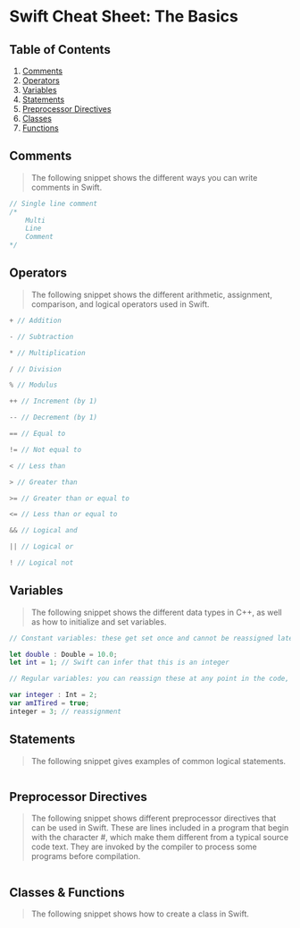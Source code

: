 # Swift Cheat Sheet: The Basics

## Table of Contents

1. [Comments](#Comments)
2. [Operators](#Operators)
3. [Variables](#Variables)
4. [Statements](#Statements)
5. [Preprocessor Directives](#Preprocessor-Directives)
6. [Classes](#Classes)
7. [Functions](#Functions)

## Comments

> The following snippet shows the different ways you can write comments in Swift.

```swift
// Single line comment
/*
    Multi
    Line
    Comment
*/
```

## Operators

> The following snippet shows the different arithmetic, assignment, comparison, and logical operators used in Swift.

```swift
+ // Addition

- // Subtraction

* // Multiplication

/ // Division

% // Modulus

++ // Increment (by 1)

-- // Decrement (by 1)

== // Equal to

!= // Not equal to

< // Less than

> // Greater than

>= // Greater than or equal to

<= // Less than or equal to

&& // Logical and

|| // Logical or

! // Logical not
```

## Variables

> The following snippet shows the different data types in C++, as well as how to initialize and set variables.

```swift
// Constant variables: these get set once and cannot be reassigned later on.

let double : Double = 10.0;
let int = 1; // Swift can infer that this is an integer

// Regular variables: you can reassign these at any point in the code, after they are initialized.

var integer : Int = 2;
var amITired = true;
integer = 3; // reassignment
```

## Statements

> The following snippet gives examples of common logical statements.

```swift

```

## Preprocessor Directives

> The following snippet shows different preprocessor directives that can be used in Swift. These are lines included in a program that begin with the character #, which make them different from a typical source code text. They are invoked by the compiler to process some programs before compilation.

```swift

```

## Classes & Functions

> The following snippet shows how to create a class in Swift.

``` swift

```
